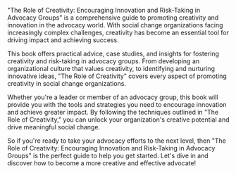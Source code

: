 "The Role of Creativity: Encouraging Innovation and Risk-Taking in Advocacy Groups" is a comprehensive guide to promoting creativity and innovation in the advocacy world. With social change organizations facing increasingly complex challenges, creativity has become an essential tool for driving impact and achieving success.

This book offers practical advice, case studies, and insights for fostering creativity and risk-taking in advocacy groups. From developing an organizational culture that values creativity, to identifying and nurturing innovative ideas, "The Role of Creativity" covers every aspect of promoting creativity in social change organizations.

Whether you're a leader or member of an advocacy group, this book will provide you with the tools and strategies you need to encourage innovation and achieve greater impact. By following the techniques outlined in "The Role of Creativity," you can unlock your organization's creative potential and drive meaningful social change.

So if you're ready to take your advocacy efforts to the next level, then "The Role of Creativity: Encouraging Innovation and Risk-Taking in Advocacy Groups" is the perfect guide to help you get started. Let's dive in and discover how to become a more creative and effective advocate!
